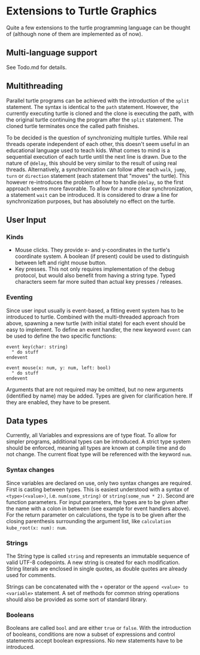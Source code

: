 # Extensions to Turtle Graphics

Quite a few extensions to the turtle programming language can be thought of
(although none of them are implemented as of now).

## Multi-language support

See Todo.md for details.

## Multithreading

Parallel turtle programs can be achieved with the introduction
of the `split` statement. The syntax is identical to the
`path` statement. However, the currently executing turtle is cloned
and the clone is executing the path, with the original turtle
continuing the program after the `split` statement. The cloned
turtle terminates once the called path finishes.

To be decided is the question of synchronizing multiple turtles. While real
threads operate independent of each other, this doesn't seem useful in an
educational language used to teach kids. What comes to mind is a
sequential execution of each turtle until the next line is drawn. Due to
the nature of `@delay`, this should be very similar to the result of using
real threads. Alternatively, a synchronization can follow after each
`walk`, `jump`, `turn` or `direction` statement (each statement that
"moves" the turtle). This however re-introduces the problem of how to
handle `@delay`, so the first approach seems more favorable. To allow
for a more clear synchronization, a statement `wait` can be introduced.
It is considered to draw a line for synchronization purposes, but has
absolutely no effect on the turtle.

## User Input

### Kinds

* Mouse clicks. They provide x- and y-coordinates in the turtle's
  coordinate system. A boolean (if present) could be used to distinguish
  between left and right mouse button.
* Key presses. This not only requires implementation of the debug protocol,
  but would also benefit from having a string type. Typed characters seem far
  more suited than actual key presses / releases.

### Eventing

Since user input usually is event-based, a fitting event system has
to be introduced to turtle. Combined with the multi-threaded approach
from above, spawning a new turtle (with initial state) for each event
should be easy to implement. To define an event handler, the new keyword
`event` can be used to define the two specific functions:

```
event key(char: string)
  " do stuff
endevent

event mouse(x: num, y: num, left: bool)
  " do stuff
endevent
```

Arguments that are not required may be omitted, but no new arguments
(identified by name) may be added. Types are given for clarification here.
If they are enabled, they have to be present.

## Data types

Currently, all Variables and expressions are of type float. To allow for
simpler programs, additional types can be introduced. A strict type system
should be enforced, meaning all types are known at compile time and do not
change. The current float type will be referenced with the keyword `num`.

### Syntax changes

Since variables are declared on use, only two syntax changes are required.
First is casting between types. This is easiest understood with a syntax
of `<type>(<value>)`, i.e. `num(some_string)` or `string(some_num * 2)`.
Second are function parameters. For input parameters, the types are to be
given after the name with a colon in between (see example for event
handlers above). For the return parameter on calculations, the type is to
be given after the closing parenthesis surrounding the argument list, like
`calculation kube_root(x: num): num`.

### Strings

The String type is called `string` and represents an immutable sequence
of valid UTF-8 codepoints. A new string is created for each modification.
String literals are enclosed in single quotes, as double quotes are already
used for comments.

Strings can be concatenated with the `+` operator or the
`append <value> to <variable>` statement. A set of methods for common
string operations should also be provided as some sort of standard library.

### Booleans

Booleans are called `bool` and are either `true` or `false`. With the
introduction of booleans, conditions are now a subset of expressions and
control statements accept boolean expressions. No new statements have to be
introduced.